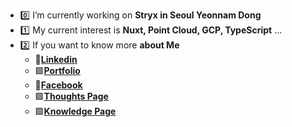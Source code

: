 
- 0️⃣ I’m currently working on **Stryx in Seoul Yeonnam Dong**
- 1️⃣ My current interest is **Nuxt, Point Cloud, GCP, TypeScript** ...
- 2️⃣ If you want to know more **about Me**
  - 🔵[**Linkedin**](https://www.linkedin.com/in/sungle3737/)
  - 🟪[**Portfolio**](seonglae.com)
  - 🔵[**Facebook**](https://www.facebook.com/profile.php?id=100006296858033)
  - 🟪[**Thoughts Page**](life.seonglae.com)
  - 🟪[**Knowledge Page**](info.seonglae.com)
